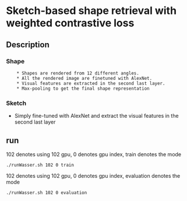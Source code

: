 # Sketch-based shape retrieval with weighted contrastive loss


## Description

### Shape

        * Shapes are rendered from 12 different angles. 
        * All the rendered image are finetuned with AlexNet.
        * Visual features are extracted in the second last layer.
        * Max-pooling to get the final shape representation

### Sketch
* Simply fine-tuned with AlexNet and extract the visual features in the second last layer



## run
102 denotes using 102 gpu, 0 denotes gpu index, train denotes the mode 
```
./runWasser.sh 102 0 train
```
102 denotes using 102 gpu, 0 denotes gpu index, evaluation denotes the mode 
```
./runWasser.sh 102 0 evaluation
```


